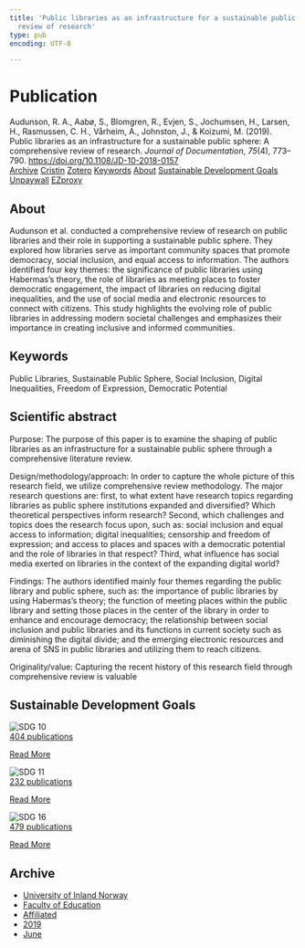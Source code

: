 ```yaml
---
title: 'Public libraries as an infrastructure for a sustainable public sphere: A comprehensive
  review of research'
type: pub
encoding: UTF-8

---
```

<h1>Publication</h1>
<article id="csl-bib-container-VTFJ3LUT" class="csl-bib-container">
  <div class="csl-bib-body"> <div class="csl-entry">Audunson, R. A., Aabø, S., Blomgren, R., Evjen, S., Jochumsen, H., Larsen, H., Rasmussen, C. H., Vårheim, A., Johnston, J., &#38; Koizumi, M. (2019). Public libraries as an infrastructure for a sustainable public sphere: A comprehensive review of research. <i>Journal of Documentation</i>, <i>75</i>(4), 773–790. <a href="https://doi.org/10.1108/JD-10-2018-0157">https://doi.org/10.1108/JD-10-2018-0157</a></div> </div>
  <div class="csl-bib-buttons">
    <a href="#taxonomy-article-VTFJ3LUT" alt="archive" class="csl-bib-button">Archive</a>
    <a href="https://app.cristin.no/results/show.jsf?id=1703832" alt="Cristin" class="csl-bib-button">Cristin</a>
    <a href="http://zotero.org/groups/5881554/items/VTFJ3LUT" alt="Zotero" class="csl-bib-button">Zotero</a>
    <a href="#keywords-article-VTFJ3LUT" alt="keywords" class="csl-bib-button">Keywords</a>
    <a href="#about-article-VTFJ3LUT" alt="about_pub" class="csl-bib-button">About</a>
    <a href="#sdg-article-VTFJ3LUT" alt="sdg" class="csl-bib-button">Sustainable Development Goals</a>
    <a href="https://munin.uit.no/bitstream/10037/17847/3/article.pdf" alt="Unpaywall" class="csl-bib-button">Unpaywall</a>
    <a href="https://munin.uit.no/bitstream/10037/17847/3/article.pdf" alt="EZproxy" class="csl-bib-button">EZproxy</a>
  </div>
  <div id="csl-bib-meta-container-VTFJ3LUT"></div>
</article>
<div id="csl-bib-meta-VTFJ3LUT" class="csl-bib-meta">
  <article id="about-article-VTFJ3LUT" class="about_pub-article">
    <h1>About</h1>
    Audunson et al. conducted a comprehensive review of research on public libraries and their role in supporting a sustainable public sphere. They explored how libraries serve as important community spaces that promote democracy, social inclusion, and equal access to information. The authors identified four key themes: the significance of public libraries using Habermas’s theory, the role of libraries as meeting places to foster democratic engagement, the impact of libraries on reducing digital inequalities, and the use of social media and electronic resources to connect with citizens. This study highlights the evolving role of public libraries in addressing modern societal challenges and emphasizes their importance in creating inclusive and informed communities.
  </article>
  <article id="keywords-article-VTFJ3LUT" class="keywords-article">
    <h1>Keywords</h1>
    Public Libraries, Sustainable Public Sphere, Social Inclusion, Digital Inequalities, Freedom of Expression, Democratic Potential
  </article>
  <article id="abstract-article-VTFJ3LUT" class="abstract-article">
    <h1>Scientific abstract</h1>
    Purpose: The purpose of this paper is to examine the shaping of public libraries as an infrastructure for a sustainable public sphere through a comprehensive literature review. 
 
Design/methodology/approach: 
In order to capture the whole picture of this research field, we utilize comprehensive review methodology. The major research questions are: first, to what extent have research topics regarding libraries as public sphere institutions expanded and diversified? Which theoretical perspectives inform research? Second, which challenges and topics does the research focus upon, such as: social inclusion and equal access to information; digital inequalities; censorship and freedom of expression; and access to places and spaces with a democratic potential and the role of libraries in that respect? Third, what influence has social media exerted on libraries in the context of the expanding digital world? 
 
Findings: 
The authors identified mainly four themes regarding the public library and public sphere, such as: the importance of public libraries by using Habermas’s theory; the function of meeting places within the public library and setting those places in the center of the library in order to enhance and encourage democracy; the relationship between social inclusion and public libraries and its functions in current society such as diminishing the digital divide; and the emerging electronic resources and arena of SNS in public libraries and utilizing them to reach citizens. 
 
Originality/value: 
Capturing the recent history of this research field through comprehensive review is valuable
  </article>
  <article id="sdg-article-VTFJ3LUT" class="sdg-article">
    <h1>Sustainable Development Goals</h1>
    <div class="sdg-container"><div id="sdg10" class="sdg">
        <img src="{{< params subfolder >}}images/sdg/sdg10_en.png" class="image" alt="SDG 10">
        <div class="sdg-overlay">
          <a href="{{< params subfolder >}}en/archive/?sdg=10#archive" class="sdg-publication-count"><span>404</span> publications</a>
          <p><a href="https://sdgs.un.org/goals/goal10" class="sdg-read-more">Read More</a></p>
        </div>
      </div> <div id="sdg11" class="sdg">
        <img src="{{< params subfolder >}}images/sdg/sdg11_en.png" class="image" alt="SDG 11">
        <div class="sdg-overlay">
          <a href="{{< params subfolder >}}en/archive/?sdg=11#archive" class="sdg-publication-count"><span>232</span> publications</a>
          <p><a href="https://sdgs.un.org/goals/goal11" class="sdg-read-more">Read More</a></p>
        </div>
      </div> <div id="sdg16" class="sdg">
        <img src="{{< params subfolder >}}images/sdg/sdg16_en.png" class="image" alt="SDG 16">
        <div class="sdg-overlay">
          <a href="{{< params subfolder >}}en/archive/?sdg=16#archive" class="sdg-publication-count"><span>479</span> publications</a>
          <p><a href="https://sdgs.un.org/goals/goal16" class="sdg-read-more">Read More</a></p>
        </div>
      </div></div>
  </article>
  <article id="taxonomy-article-VTFJ3LUT" class="taxonomy-article">
    <h1>Archive</h1>
    <ul>
      <li><a href="{{< params subfolder >}}en/archive/?key=3DCRN523">University of Inland Norway</a></li>
      <li><a href="{{< params subfolder >}}en/archive/?key=WYNZA47F">Faculty of Education</a></li>
      <li><a href="{{< params subfolder >}}en/archive/?key=2ZAN5K7T">Affiliated</a></li>
      <li><a href="{{< params subfolder >}}en/archive/?key=DEBVM7RU">2019</a></li>
      <li><a href="{{< params subfolder >}}en/archive/?key=4G3SYRVF">June</a></li>
    </ul>
  </article>
</div>
